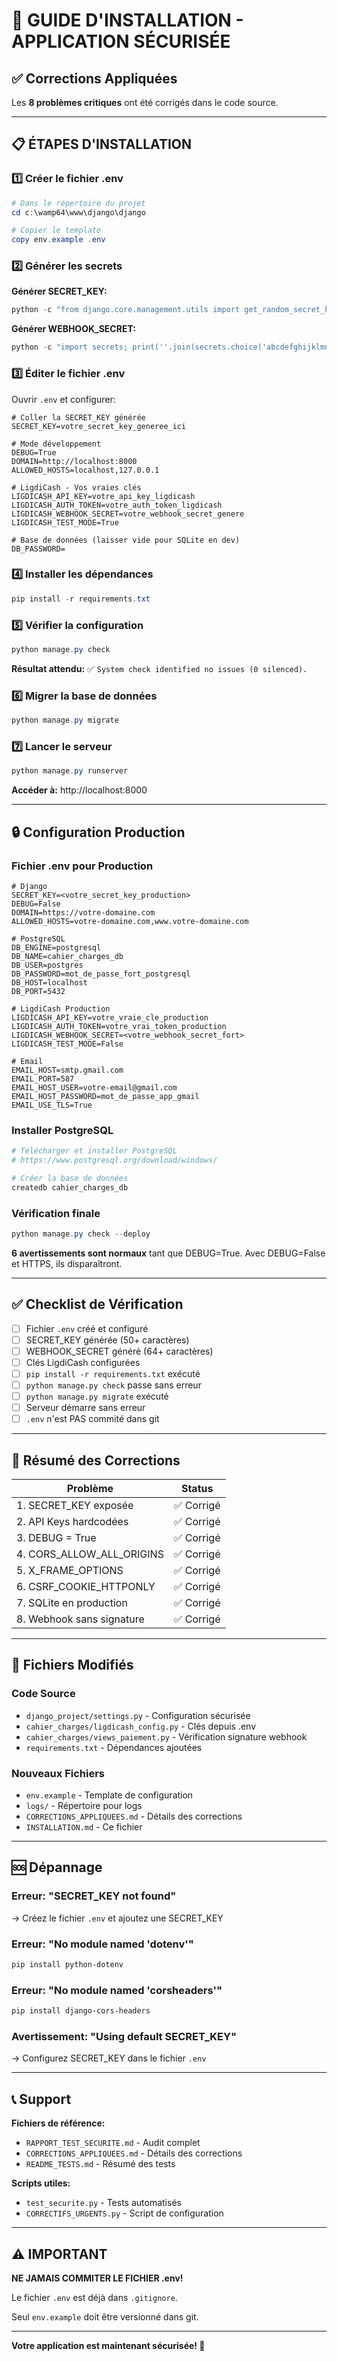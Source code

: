 # 🚀 GUIDE D'INSTALLATION - APPLICATION SÉCURISÉE

## ✅ Corrections Appliquées

Les **8 problèmes critiques** ont été corrigés dans le code source.

---

## 📋 ÉTAPES D'INSTALLATION

### 1️⃣ Créer le fichier .env

```powershell
# Dans le répertoire du projet
cd c:\wamp64\www\django\django

# Copier le template
copy env.example .env
```

### 2️⃣ Générer les secrets

**Générer SECRET_KEY:**
```powershell
python -c "from django.core.management.utils import get_random_secret_key; print(get_random_secret_key())"
```

**Générer WEBHOOK_SECRET:**
```powershell
python -c "import secrets; print(''.join(secrets.choice('abcdefghijklmnopqrstuvwxyz0123456789!@#$%^&*(-_=+)') for _ in range(64)))"
```

### 3️⃣ Éditer le fichier .env

Ouvrir `.env` et configurer:

```env
# Coller la SECRET_KEY générée
SECRET_KEY=votre_secret_key_generee_ici

# Mode développement
DEBUG=True
DOMAIN=http://localhost:8000
ALLOWED_HOSTS=localhost,127.0.0.1

# LigdiCash - Vos vraies clés
LIGDICASH_API_KEY=votre_api_key_ligdicash
LIGDICASH_AUTH_TOKEN=votre_auth_token_ligdicash
LIGDICASH_WEBHOOK_SECRET=votre_webhook_secret_genere
LIGDICASH_TEST_MODE=True

# Base de données (laisser vide pour SQLite en dev)
DB_PASSWORD=
```

### 4️⃣ Installer les dépendances

```powershell
pip install -r requirements.txt
```

### 5️⃣ Vérifier la configuration

```powershell
python manage.py check
```

**Résultat attendu:** ✅ `System check identified no issues (0 silenced).`

### 6️⃣ Migrer la base de données

```powershell
python manage.py migrate
```

### 7️⃣ Lancer le serveur

```powershell
python manage.py runserver
```

**Accéder à:** http://localhost:8000

---

## 🔒 Configuration Production

### Fichier .env pour Production

```env
# Django
SECRET_KEY=<votre_secret_key_production>
DEBUG=False
DOMAIN=https://votre-domaine.com
ALLOWED_HOSTS=votre-domaine.com,www.votre-domaine.com

# PostgreSQL
DB_ENGINE=postgresql
DB_NAME=cahier_charges_db
DB_USER=postgres
DB_PASSWORD=mot_de_passe_fort_postgresql
DB_HOST=localhost
DB_PORT=5432

# LigdiCash Production
LIGDICASH_API_KEY=votre_vraie_cle_production
LIGDICASH_AUTH_TOKEN=votre_vrai_token_production
LIGDICASH_WEBHOOK_SECRET=<votre_webhook_secret_fort>
LIGDICASH_TEST_MODE=False

# Email
EMAIL_HOST=smtp.gmail.com
EMAIL_PORT=587
EMAIL_HOST_USER=votre-email@gmail.com
EMAIL_HOST_PASSWORD=mot_de_passe_app_gmail
EMAIL_USE_TLS=True
```

### Installer PostgreSQL

```powershell
# Télécharger et installer PostgreSQL
# https://www.postgresql.org/download/windows/

# Créer la base de données
createdb cahier_charges_db
```

### Vérification finale

```powershell
python manage.py check --deploy
```

**6 avertissements sont normaux** tant que DEBUG=True. Avec DEBUG=False et HTTPS, ils disparaîtront.

---

## ✅ Checklist de Vérification

- [ ] Fichier `.env` créé et configuré
- [ ] SECRET_KEY générée (50+ caractères)
- [ ] WEBHOOK_SECRET généré (64+ caractères)
- [ ] Clés LigdiCash configurées
- [ ] `pip install -r requirements.txt` exécuté
- [ ] `python manage.py check` passe sans erreur
- [ ] `python manage.py migrate` exécuté
- [ ] Serveur démarre sans erreur
- [ ] `.env` n'est PAS commité dans git

---

## 🎯 Résumé des Corrections

| Problème | Status |
|----------|--------|
| 1. SECRET_KEY exposée | ✅ Corrigé |
| 2. API Keys hardcodées | ✅ Corrigé |
| 3. DEBUG = True | ✅ Corrigé |
| 4. CORS_ALLOW_ALL_ORIGINS | ✅ Corrigé |
| 5. X_FRAME_OPTIONS | ✅ Corrigé |
| 6. CSRF_COOKIE_HTTPONLY | ✅ Corrigé |
| 7. SQLite en production | ✅ Corrigé |
| 8. Webhook sans signature | ✅ Corrigé |

---

## 📄 Fichiers Modifiés

### Code Source
- `django_project/settings.py` - Configuration sécurisée
- `cahier_charges/ligdicash_config.py` - Clés depuis .env
- `cahier_charges/views_paiement.py` - Vérification signature webhook
- `requirements.txt` - Dépendances ajoutées

### Nouveaux Fichiers
- `env.example` - Template de configuration
- `logs/` - Répertoire pour logs
- `CORRECTIONS_APPLIQUEES.md` - Détails des corrections
- `INSTALLATION.md` - Ce fichier

---

## 🆘 Dépannage

### Erreur: "SECRET_KEY not found"
→ Créez le fichier `.env` et ajoutez une SECRET_KEY

### Erreur: "No module named 'dotenv'"
```powershell
pip install python-dotenv
```

### Erreur: "No module named 'corsheaders'"
```powershell
pip install django-cors-headers
```

### Avertissement: "Using default SECRET_KEY"
→ Configurez SECRET_KEY dans le fichier `.env`

---

## 📞 Support

**Fichiers de référence:**
- `RAPPORT_TEST_SECURITE.md` - Audit complet
- `CORRECTIONS_APPLIQUEES.md` - Détails des corrections
- `README_TESTS.md` - Résumé des tests

**Scripts utiles:**
- `test_securite.py` - Tests automatisés
- `CORRECTIFS_URGENTS.py` - Script de configuration

---

## ⚠️ IMPORTANT

**NE JAMAIS COMMITER LE FICHIER .env!**

Le fichier `.env` est déjà dans `.gitignore`.

Seul `env.example` doit être versionné dans git.

---

**Votre application est maintenant sécurisée! 🎉**
